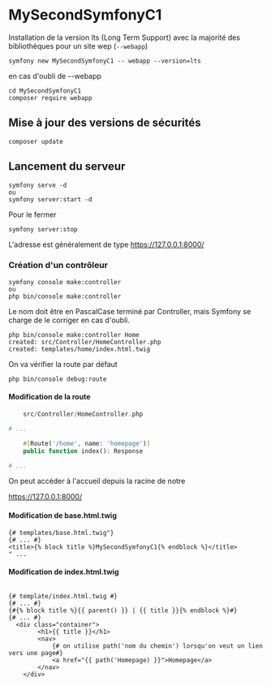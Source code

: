 # MySecondSymfonyC1

Installation de la version lts (Long Term Support) avec la majorité des bibliothèques pour un site wep (`--webapp`)

    symfony new MySecondSymfonyC1 -- webapp --version=lts

en cas d'oubli de --webapp

    cd MySecondSymfonyC1
    composer require webapp

## Mise à jour des versions de sécurités

    composer update

## Lancement du serveur

    symfony serve -d
    ou
    symfony server:start -d

Pour le fermer

    symfony server:stop

L'adresse est généralement de type https://127.0.0.1:8000/

### Création d'un contrôleur

    symfony console make:controller
    ou
    php bin/console make:controller

Le nom doit être en PascalCase terminé par Controller, mais Symfony se charge de le corriger en cas d'oubli.

    php bin/console make:controller Home
    created: src/Controller/HomeController.php
    created: templates/home/index.html.twig

On va vérifier la route par défaut

    php bin/console debug:route

#### Modification de la route

```php
    src/Controller/HomeController.php

# ...

    #[Route('/home', name: 'homepage')]
    public function index(): Response

# ...

```

On peut accéder à l'accueil depuis la racine de notre

https://127.0.0.1:8000/

#### Modification de base.html.twig

```twig
{# templates/base.html.twig"}
{# ... #}
<title>{% block title %}MySecondSymfonyC1{% endblock %}</title>
" ...

```

#### Modification de index.html.twig

```twig

{# template/index.html.twig #}
{# ... #}
{#{% block title %}{{ parent() }} | {{ title }}{% endblock %}#}
{# ... #}
  <div class="container">
        <h1>{{ title }}</h1>
        <nav>
            {# on utilise path('nom du chemin') lorsqu'on veut un lien vers une page#}
            <a href="{{ path('Homepage) }}">Homepage</a>
        </nav>
    </div>

```
